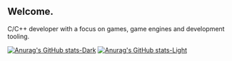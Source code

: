 ## Welcome.

C/C++ developer with a focus on games, game engines and development tooling.

[![Anurag's GitHub stats-Dark](https://github-readme-stats.vercel.app/api/top-langs/?username=FlyMandi&show_icons=true&theme=chartreuse-dark#gh-dark-mode-only)](https://github.com/anuraghazra/github-readme-stats#gh-dark-mode-only)
[![Anurag's GitHub stats-Light](https://github-readme-stats.vercel.app/api/top-langs/?username=FlyMandi&show_icons=true&theme=vue#gh-light-mode-only)](https://github.com/anuraghazra/github-readme-stats#gh-light-mode-only)

